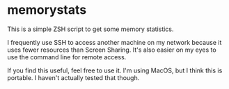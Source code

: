 # memorystats
This is a simple ZSH script to get some memory statistics.

I frequently use SSH to access another machine on my network because
it uses fewer resources than Screen Sharing. It's also easier on my
eyes to use the command line for remote access.

If you find this useful, feel free to use it. I'm using MacOS, but
I think this is portable. I haven't actually tested that though.
